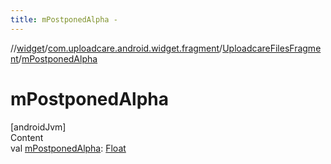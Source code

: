 ```yaml
---
title: mPostponedAlpha -
---
```

//[widget](../../index.md)/[com.uploadcare.android.widget.fragment](../index.md)/[UploadcareFilesFragment](index.md)/[mPostponedAlpha](m-postponed-alpha.md)



# mPostponedAlpha  
[androidJvm]  
Content  
val [mPostponedAlpha](m-postponed-alpha.md): [Float](https://kotlinlang.org/api/latest/jvm/stdlib/kotlin/-float/index.html)  



